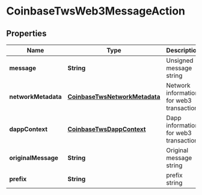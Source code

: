 
# CoinbaseTwsWeb3MessageAction

## Properties
Name | Type | Description | Notes
------------ | ------------- | ------------- | -------------
**message** | **String** | Unsigned message string |  [optional]
**networkMetadata** | [**CoinbaseTwsNetworkMetadata**](CoinbaseTwsNetworkMetadata.md) | Network information for web3 transaction |  [optional]
**dappContext** | [**CoinbaseTwsDappContext**](CoinbaseTwsDappContext.md) | Dapp information for web3 transaction |  [optional]
**originalMessage** | **String** | Original message string |  [optional]
**prefix** | **String** | prefix string |  [optional]



